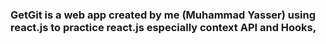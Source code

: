 <h3>GetGit is a web app created by me (Muhammad Yasser) using react.js to practice react.js especially context API and Hooks,
